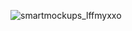 ![smartmockups_lffmyxxo](https://user-images.githubusercontent.com/95513071/226191960-46fece14-f7bf-43b6-96ef-305ae168fc74.jpg)
